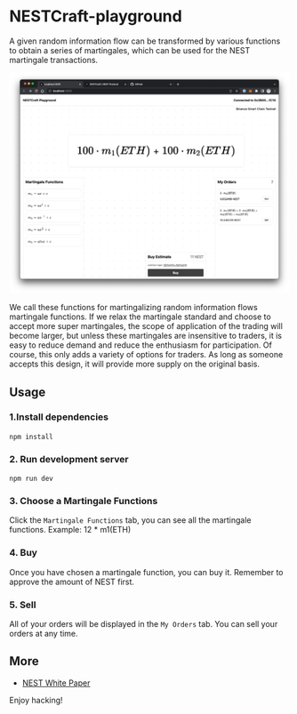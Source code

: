 # NESTCraft-playground

A given random information flow can be transformed by various functions to obtain a series of martingales, which can be
used for the NEST martingale transactions. 

![playground](./playground.png)

We call these functions for martingalizing random information flows martingale functions. If we relax the martingale standard and choose to accept more super martingales, the scope of
application of the trading will become larger, but unless these martingales are insensitive to traders, it is easy to
reduce demand and reduce the enthusiasm for participation. Of course, this only adds a variety of options for traders.
As long as someone accepts this design, it will provide more supply on the original basis.

## Usage

### 1.Install dependencies

```shell
npm install
```

### 2. Run development server

```shell
npm run dev
```

### 3. Choose a Martingale Functions

Click the ```Martingale Functions``` tab, you can see all the martingale functions. 
Example: 12 * m1(ETH)

### 4. Buy

Once you have chosen a martingale function, you can buy it. Remember to approve the amount of NEST first.

### 5. Sell

All of your orders will be displayed in the ```My Orders``` tab. You can sell your orders at any time.

## More
- [NEST White Paper](https://www.nestprotocol.org/doc/ennestwhitepaper.pdf)

Enjoy hacking!